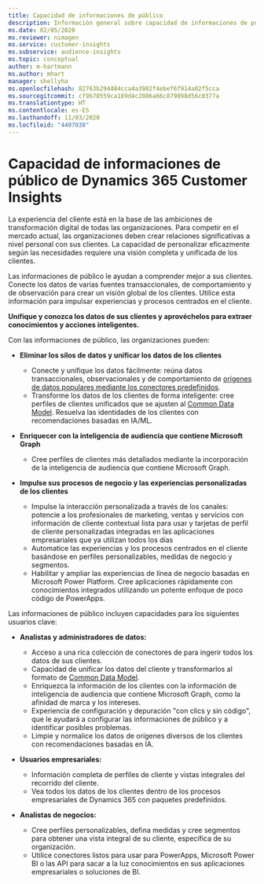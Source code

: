 ```yaml
---
title: Capacidad de informaciones de público
description: Información general sobre capacidad de informaciones de público en Dynamics 365 Customer Insights.
ms.date: 02/05/2020
ms.reviewer: nimagen
ms.service: customer-insights
ms.subservice: audience-insights
ms.topic: conceptual
author: m-hartmann
ms.author: mhart
manager: shellyha
ms.openlocfilehash: 82763b294484cca4a3982f4ebef6f914a02f5cca
ms.sourcegitcommit: cf9b78559ca189d4c2086a66c879098d56c0377a
ms.translationtype: HT
ms.contentlocale: es-ES
ms.lasthandoff: 11/03/2020
ms.locfileid: "4407038"
---
```

# <a name="dynamics-365-customer-insights-audience-insights-capability"></a>Capacidad de informaciones de público de Dynamics 365 Customer Insights

La experiencia del cliente está en la base de las ambiciones de transformación digital de todas las organizaciones. Para competir en el mercado actual, las organizaciones deben crear relaciones significativas a nivel personal con sus clientes. La capacidad de personalizar eficazmente según las necesidades requiere una visión completa y unificada de los clientes.

Las informaciones de público le ayudan a comprender mejor a sus clientes. Conecte los datos de varias fuentes transaccionales, de comportamiento y de observación para crear un visión global de los clientes. Utilice esta información para impulsar experiencias y procesos centrados en el cliente.

**Unifique y conozca los datos de sus clientes y aprovéchelos para extraer conocimientos y acciones inteligentes.**

Con las informaciones de público, las organizaciones pueden:  

- **Eliminar los silos de datos y unificar los datos de los clientes**

  - Conecte y unifique los datos fácilmente: reúna datos transaccionales, observacionales y de comportamiento de [orígenes de datos populares mediante los conectores predefinidos](data-sources.md).
  - Transforme los datos de los clientes de forma inteligente: cree perfiles de clientes unificados que se ajusten al [Common Data Model](https://docs.microsoft.com/common-data-model/). Resuelva las identidades de los clientes con recomendaciones basadas en IA/ML.

- **Enriquecer con la inteligencia de audiencia que contiene Microsoft Graph**

  - Cree perfiles de clientes más detallados mediante la incorporación de la inteligencia de audiencia que contiene Microsoft Graph.  

- **Impulse sus procesos de negocio y las experiencias personalizadas de los clientes**

  - Impulse la interacción personalizada a través de los canales: potencie a los profesionales de marketing, ventas y servicios con información de cliente contextual lista para usar y tarjetas de perfil de cliente personalizadas integradas en las aplicaciones empresariales que ya utilizan todos los días
  - Automatice las experiencias y los procesos centrados en el cliente basándose en perfiles personalizables, medidas de negocio y segmentos.
  - Habilitar y ampliar las experiencias de línea de negocio basadas en Microsoft Power Platform. Cree aplicaciones rápidamente con conocimientos integrados utilizando un potente enfoque de poco código de PowerApps.  

Las informaciones de público incluyen capacidades para los siguientes usuarios clave:

- **Analistas y administradores de datos:**

  - Acceso a una rica colección de conectores de para ingerir todos los datos de sus clientes.
  - Capacidad de unificar los datos del cliente y transformarlos al formato de [Common Data Model](https://docs.microsoft.com/common-data-model/).
  - Enriquezca la información de los clientes con la información de inteligencia de audiencia que contiene Microsoft Graph, como la afinidad de marca y los intereses.
  - Experiencia de configuración y depuración "con clics y sin código", que le ayudará a configurar las informaciones de público y a identificar posibles problemas.
  - Limpie y normalice los datos de orígenes diversos de los clientes con recomendaciones basadas en IA.  

- **Usuarios empresariales:**

  - Información completa de perfiles de cliente y vistas integrales del recorrido del cliente.
  - Vea todos los datos de los clientes dentro de los procesos empresariales de Dynamics 365 con paquetes predefinidos.

- **Analistas de negocios:**

  - Cree perfiles personalizables, defina medidas y cree segmentos para obtener una vista integral de su cliente, específica de su organización.  
  - Utilice conectores listos para usar para PowerApps, Microsoft Power BI o las API para sacar a la luz conocimientos en sus aplicaciones empresariales o soluciones de BI.  
